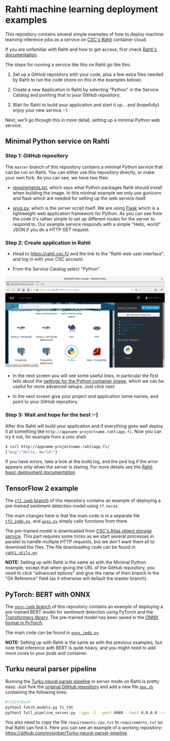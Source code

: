 # Rahti machine learning deployment examples

This repository contains several simple examples of how to deploy machine learning inference jobs as a service on [CSC's Rahti](https://rahti.csc.fi/) container cloud.

If you are unfamiliar with Rahti and how to get access, first check [Rahti's documentation](https://rahti.csc.fi/).

The steps for running a service like this on Rahti go like this:

1. Set up a GitHub repository with your code, plus a few extra files needed by Rahti to run the code (more on this in the examples below).

2. Create a new Application in Rahti by selecting "Python" in the Service Catalog and pointing that to your GitHub repository.

3. Wait for Rahti to build your application and start it up... and (hopefully) enjoy your new service :-)

Next, we'll go through this in more detail, setting up a minimal Python web service.


## Minimal Python service on Rahti

### Step 1: GitHub repository

The `master` branch of this repository contains a minimal Python service that can be run on Rahti.  You can either use this repository directly, or make your own fork.  As you can see, we have two files: 

- [requirements.txt](requirements.txt), which says what Python packages Rahti should install when building the image.  In this minimal example we only use gunicorn and flask which are needed for setting up the web service itself.

- [wsgi.py](wsgi.py), which is the server script itself.  We are using [Flask](https://www.palletsprojects.com/p/flask/) which is a lightweight web application framework for Python.  As you can see from the code it's rather simple to set up different routes for the server to respond to.  Our example service responds with a simple "Hello, world" JSON if you do a HTTP GET request.

### Step 2: Create application in Rahti

- Head to <https://rahti.csc.fi/> and the link to the "Rahti web user interface", and log in with your CSC account.

- From the Service Catalog select "Python".

![Image of Rahti web user interface: selecting Python from the Service Catalog](images/rahti-1.png)

- In the next screen you will see some useful links, in particular the first tells about the [settings for the Python container image](https://github.com/sclorg/s2i-python-container/blob/master/3.6/README.md), which we can be useful for more advanced setups.  Just click next.

- In the next screen give your project and application some names, and point to your GitHub repository.

### Step 3: Wait and hope for the best :-)

After this Rahti will build your application and if everything goes well deploy it at something like `http://appname-projectname.rahtiapp.fi`.  Now you can try it out, for example from a unix shell:

```bash
$ curl http://appname-projectname.rahtiapp.fi/
{"msg":"Hello, World!"}
```

If you have errors, take a look at the build log, and the pod log if the error appears only when the server is staring.  For more details see the [Rahti basic deployment documentation](https://rahti.csc.fi/tutorials/basic-console/).

## TensorFlow 2 example

The [`tf2-imdb` branch](https://github.com/mvsjober/rahti-test/tree/tf2-imdb/) of this repository contains an example of deploying a pre-trained sentiment detection model using `tf.keras`.

The main changes here is that the main code is in a separate file [`tf2_imdb.py`](https://github.com/mvsjober/rahti-test/blob/tf2-imdb/tf2_imdb.py), and [`wsgi.py`](https://github.com/mvsjober/rahti-test/blob/tf2-imdb/wsgi.py) simply calls functions from there.

The pre-trained model is downloaded from [CSC's Allas object storage service](https://docs.csc.fi/#data/Allas/).  This part requires some tricks as we start several processes in parallel to handle multiple HTTP requests, but we don't want them all to download the files.  The file downloading code can be found in [`rahti_utils.py`](https://github.com/mvsjober/rahti-test/blob/tf2-imdb/rahti_utils.py).

**NOTE:** Setting up with Rahti is the same as with the Minimal Python example, except that when giving the URL of the GitHub repository, you need to click "advanced options" and give the name of then branch in the "Git Reference" field (as it otherwise will default the master branch).

## PyTorch: BERT with ONNX

The [`onnx-imdb` branch](https://github.com/mvsjober/rahti-test/tree/onnx-imdb) of this repository contains an example of deploying a pre-trained BERT model for sentiment detection using PyTorch and the [Transformers library](https://huggingface.co/transformers/).  The pre-trained model has been saved in the [ONNX format in PyTorch](https://pytorch.org/docs/stable/onnx.html).

The main code can be found in [`onnx_imdb.py`](https://github.com/mvsjober/rahti-test/blob/onnx-imdb/onnx_imdb.py).

**NOTE:** Setting up with Rahti is the same as with the previous examples, but note that inference with BERT is quite heavy, and you might need to add more cores to your pods and container.


## Turku neural parser pipeline

Running the [Turku neural parser pipeline](http://turkunlp.org/Turku-neural-parser-pipeline/) in server mode on Rahti is pretty easy.  Just fork the [original GitHub repository](https://github.com/TurkuNLP/Turku-neural-parser-pipeline) and add a new file [`app.sh`](https://github.com/mvsjober/Turku-neural-parser-pipeline/blob/master/app.sh) containing the following lines:

```bash
#!/bin/bash
python3 fetch_models.py fi_tdt
python3 full_pipeline_server.py --gpu -1 --port 8080 --host 0.0.0.0 --conf models_fi_tdt/pipelines.yaml parse_plaintext
```

You also need to copy the file `requirements-cpu.txt` to `requirements.txt` so that Rahti can find it.  Here you can see an example of a working repository: <https://github.com/mvsjober/Turku-neural-parser-pipeline>.
